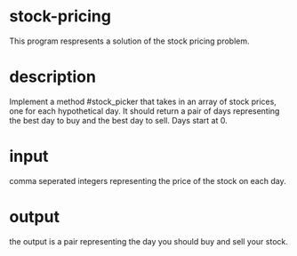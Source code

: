 # stock-pricing
This program respresents a solution of the stock pricing problem. 

# description
Implement a method #stock_picker that takes in an array of stock prices, one for each hypothetical day. It should return a pair of days representing the best day to buy and the best day to sell. Days start at 0.

# input
comma seperated integers representing the price of the stock on each day.

# output
the output is a pair representing the day you should buy and sell your stock.
